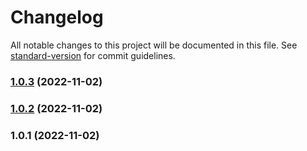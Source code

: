 # Changelog

All notable changes to this project will be documented in this file. See [standard-version](https://github.com/conventional-changelog/standard-version) for commit guidelines.

### [1.0.3](https://github.com/marcocastignoli/contract-call-decoder-2/compare/v1.0.2...v1.0.3) (2022-11-02)

### [1.0.2](https://github.com/marcocastignoli/contract-call-decoder-2/compare/v1.0.1...v1.0.2) (2022-11-02)

### 1.0.1 (2022-11-02)
